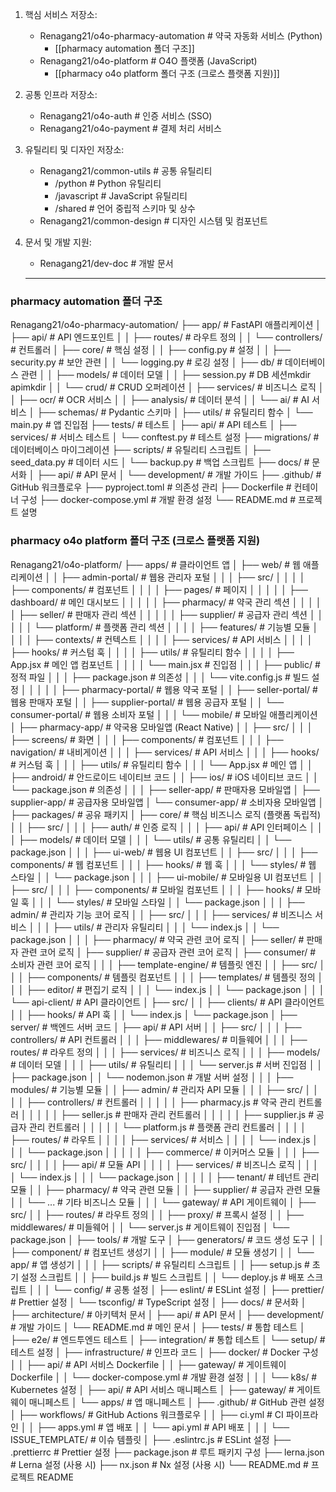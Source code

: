 1. 핵심 서비스 저장소:
   - Renagang21/o4o-pharmacy-automation     # 약국 자동화 서비스 (Python)
	   - [[pharmacy automation 폴더 구조]]
   - Renagang21/o4o-platform                # O4O 플랫폼 (JavaScript)
	   - [[pharmacy o4o platform 폴더 구조  (크로스 플랫폼 지원)]]

2. 공통 인프라 저장소:
   - Renagang21/o4o-auth                    # 인증 서비스 (SSO)
   - Renagang21/o4o-payment                 # 결제 처리 서비스

3. 유틸리티 및 디자인 저장소:
   - Renagang21/common-utils                # 공통 유틸리티
     - /python                              # Python 유틸리티
     - /javascript                          # JavaScript 유틸리티
     - /shared                              # 언어 중립적 스키마 및 상수
   - Renagang21/common-design               # 디자인 시스템 및 컴포넌트

4. 문서 및 개발 지원:
   - Renagang21/dev-doc                     # 개발 문서

   ---

### pharmacy automation 폴더 구조
Renagang21/o4o-pharmacy-automation/
├── app/                      # FastAPI 애플리케이션
│   ├── api/                  # API 엔드포인트
│   │   ├── routes/           # 라우트 정의
│   │   └── controllers/      # 컨트롤러
│   ├── core/                 # 핵심 설정
│   │   ├── config.py         # 설정
│   │   ├── security.py       # 보안 관련
│   │   └── logging.py        # 로깅 설정
│   ├── db/                   # 데이터베이스 관련
│   │   ├── models/           # 데이터 모델
│   │   ├── session.py        # DB 세션mkdir apimkdir 
│   │   └── crud/             # CRUD 오퍼레이션
│   ├── services/             # 비즈니스 로직
│   │   ├── ocr/              # OCR 서비스
│   │   ├── analysis/         # 데이터 분석
│   │   └── ai/               # AI 서비스
│   ├── schemas/              # Pydantic 스키마
│   ├── utils/                # 유틸리티 함수
│   └── main.py               # 앱 진입점
├── tests/                    # 테스트
│   ├── api/                  # API 테스트
│   ├── services/             # 서비스 테스트
│   └── conftest.py           # 테스트 설정
├── migrations/               # 데이터베이스 마이그레이션
├── scripts/                  # 유틸리티 스크립트
│   ├── seed_data.py          # 데이터 시드
│   └── backup.py             # 백업 스크립트
├── docs/                     # 문서화
│   ├── api/                  # API 문서
│   └── development/          # 개발 가이드
├── .github/                  # GitHub 워크플로우
├── pyproject.toml            # 의존성 관리
├── Dockerfile                # 컨테이너 구성
├── docker-compose.yml        # 개발 환경 설정
└── README.md                 # 프로젝트 설명

### pharmacy o4o platform 폴더 구조  (크로스 플랫폼 지원)
Renagang21/o4o-platform/
├── apps/                               # 클라이언트 앱
│   ├── web/                            # 웹 애플리케이션
│   │   ├── admin-portal/               # 웹용 관리자 포털
│   │   │   ├── src/
│   │   │   │   ├── components/         # 컴포넌트
│   │   │   │   ├── pages/              # 페이지
│   │   │   │   │   ├── dashboard/      # 메인 대시보드
│   │   │   │   │   ├── pharmacy/       # 약국 관리 섹션
│   │   │   │   │   ├── seller/         # 판매자 관리 섹션
│   │   │   │   │   ├── supplier/       # 공급자 관리 섹션
│   │   │   │   │   └── platform/       # 플랫폼 관리 섹션
│   │   │   │   ├── features/           # 기능별 모듈
│   │   │   │   ├── contexts/           # 컨텍스트
│   │   │   │   ├── services/           # API 서비스
│   │   │   │   ├── hooks/              # 커스텀 훅
│   │   │   │   ├── utils/              # 유틸리티 함수
│   │   │   │   ├── App.jsx             # 메인 앱 컴포넌트
│   │   │   │   └── main.jsx            # 진입점
│   │   │   ├── public/                 # 정적 파일
│   │   │   ├── package.json            # 의존성
│   │   │   └── vite.config.js          # 빌드 설정
│   │   │
│   │   ├── pharmacy-portal/            # 웹용 약국 포털
│   │   ├── seller-portal/              # 웹용 판매자 포털
│   │   ├── supplier-portal/            # 웹용 공급자 포털
│   │   └── consumer-portal/            # 웹용 소비자 포털
│   │
│   └── mobile/                         # 모바일 애플리케이션
│       ├── pharmacy-app/               # 약국용 모바일앱 (React Native)
│       │   ├── src/
│       │   │   ├── screens/            # 화면
│       │   │   ├── components/         # 컴포넌트
│       │   │   ├── navigation/         # 내비게이션
│       │   │   ├── services/           # API 서비스
│       │   │   ├── hooks/              # 커스텀 훅
│       │   │   ├── utils/              # 유틸리티 함수
│       │   │   └── App.jsx             # 메인 앱
│       │   ├── android/                # 안드로이드 네이티브 코드
│       │   ├── ios/                    # iOS 네이티브 코드
│       │   └── package.json            # 의존성
│       │
│       ├── seller-app/                 # 판매자용 모바일앱
│       ├── supplier-app/               # 공급자용 모바일앱
│       └── consumer-app/               # 소비자용 모바일앱
│
├── packages/                           # 공유 패키지
│   ├── core/                           # 핵심 비즈니스 로직 (플랫폼 독립적)
│   │   ├── src/
│   │   │   ├── auth/                   # 인증 로직
│   │   │   ├── api/                    # API 인터페이스
│   │   │   ├── models/                 # 데이터 모델
│   │   │   └── utils/                  # 공통 유틸리티
│   │   └── package.json
│   │
│   ├── ui-web/                         # 웹용 UI 컴포넌트
│   │   ├── src/
│   │   │   ├── components/             # 웹 컴포넌트
│   │   │   ├── hooks/                  # 웹 훅
│   │   │   └── styles/                 # 웹 스타일
│   │   └── package.json
│   │
│   ├── ui-mobile/                      # 모바일용 UI 컴포넌트
│   │   ├── src/
│   │   │   ├── components/             # 모바일 컴포넌트
│   │   │   ├── hooks/                  # 모바일 훅
│   │   │   └── styles/                 # 모바일 스타일
│   │   └── package.json
│   │
│   ├── admin/                          # 관리자 기능 코어 로직
│   │   ├── src/
│   │   │   ├── services/               # 비즈니스 서비스
│   │   │   ├── utils/                  # 관리자 유틸리티
│   │   │   └── index.js
│   │   └── package.json
│   │
│   ├── pharmacy/                       # 약국 관련 코어 로직
│   ├── seller/                         # 판매자 관련 코어 로직
│   ├── supplier/                       # 공급자 관련 코어 로직
│   ├── consumer/                       # 소비자 관련 코어 로직
│   │
│   ├── template-engine/                # 템플릿 엔진
│   │   ├── src/
│   │   │   ├── components/             # 템플릿 컴포넌트
│   │   │   ├── templates/              # 템플릿 정의
│   │   │   ├── editor/                 # 편집기 로직
│   │   │   └── index.js
│   │   └── package.json
│   │
│   └── api-client/                     # API 클라이언트
│       ├── src/
│       │   ├── clients/                # API 클라이언트
│       │   ├── hooks/                  # API 훅
│       │   └── index.js
│       └── package.json
│
├── server/                             # 백엔드 서버 코드
│   ├── api/                            # API 서버
│   │   ├── src/
│   │   │   ├── controllers/            # API 컨트롤러
│   │   │   ├── middlewares/            # 미들웨어
│   │   │   ├── routes/                 # 라우트 정의
│   │   │   ├── services/               # 비즈니스 로직
│   │   │   ├── models/                 # 데이터 모델
│   │   │   ├── utils/                  # 유틸리티
│   │   │   └── server.js               # 서버 진입점
│   │   ├── package.json
│   │   └── nodemon.json                # 개발 서버 설정
│   │
│   ├── modules/                        # 기능별 모듈
│   │   ├── admin/                      # 관리자 API 모듈
│   │   │   ├── src/
│   │   │   │   ├── controllers/        # 컨트롤러
│   │   │   │   │   ├── pharmacy.js     # 약국 관리 컨트롤러
│   │   │   │   │   ├── seller.js       # 판매자 관리 컨트롤러
│   │   │   │   │   ├── supplier.js     # 공급자 관리 컨트롤러
│   │   │   │   │   └── platform.js     # 플랫폼 관리 컨트롤러
│   │   │   │   ├── routes/             # 라우트
│   │   │   │   ├── services/           # 서비스
│   │   │   │   └── index.js
│   │   │   └── package.json
│   │   │
│   │   ├── commerce/                   # 이커머스 모듈
│   │   │   ├── src/
│   │   │   │   ├── api/                # 모듈 API
│   │   │   │   ├── services/           # 비즈니스 로직
│   │   │   │   └── index.js
│   │   │   └── package.json
│   │   │
│   │   ├── tenant/                     # 테넌트 관리 모듈
│   │   ├── pharmacy/                   # 약국 관련 모듈
│   │   ├── supplier/                   # 공급자 관련 모듈
│   │   └── ...                         # 기타 비즈니스 모듈
│   │
│   └── gateway/                        # API 게이트웨이
│       ├── src/
│       │   ├── routes/                 # 라우트 정의
│       │   ├── proxy/                  # 프록시 설정
│       │   ├── middlewares/            # 미들웨어
│       │   └── server.js               # 게이트웨이 진입점
│       └── package.json
│
├── tools/                              # 개발 도구
│   ├── generators/                     # 코드 생성 도구
│   │   ├── component/                  # 컴포넌트 생성기
│   │   ├── module/                     # 모듈 생성기
│   │   └── app/                        # 앱 생성기
│   │
│   ├── scripts/                        # 유틸리티 스크립트
│   │   ├── setup.js                    # 초기 설정 스크립트
│   │   ├── build.js                    # 빌드 스크립트
│   │   └── deploy.js                   # 배포 스크립트
│   │
│   └── config/                         # 공통 설정
│       ├── eslint/                     # ESLint 설정
│       ├── prettier/                   # Prettier 설정
│       └── tsconfig/                   # TypeScript 설정
│
├── docs/                               # 문서화
│   ├── architecture/                   # 아키텍처 문서
│   ├── api/                            # API 문서
│   ├── development/                    # 개발 가이드
│   └── README.md                       # 메인 문서
│
├── tests/                              # 통합 테스트
│   ├── e2e/                            # 엔드투엔드 테스트
│   ├── integration/                    # 통합 테스트
│   └── setup/                          # 테스트 설정
│
├── infrastructure/                     # 인프라 코드
│   ├── docker/                         # Docker 구성
│   │   ├── api/                        # API 서비스 Dockerfile
│   │   ├── gateway/                    # 게이트웨이 Dockerfile
│   │   └── docker-compose.yml          # 개발 환경 설정
│   │
│   └── k8s/                            # Kubernetes 설정
│       ├── api/                        # API 서비스 매니페스트
│       ├── gateway/                    # 게이트웨이 매니페스트
│       └── apps/                       # 앱 매니페스트
│
├── .github/                            # GitHub 관련 설정
│   ├── workflows/                      # GitHub Actions 워크플로우
│   │   ├── ci.yml                      # CI 파이프라인
│   │   ├── apps.yml                    # 앱 배포
│   │   └── api.yml                     # API 배포
│   │
│   └── ISSUE_TEMPLATE/                 # 이슈 템플릿
│
├── .eslintrc.js                        # ESLint 설정
├── .prettierrc                         # Prettier 설정
├── package.json                        # 루트 패키지 구성
├── lerna.json                          # Lerna 설정 (사용 시)
├── nx.json                             # Nx 설정 (사용 시)
└── README.md                           # 프로젝트 README